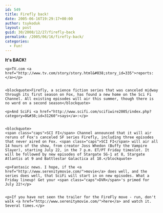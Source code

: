 ```yaml
---
id: 549
title: Firefly back!
date: 2005-06-16T19:29:17+00:00
author: tsykoduk
layout: post
guid: 30/2008/12/27/firefly-back
permalink: /2005/06/16/firefly-back/
categories:
  - Fun!
---
```

<p><strong>It's <span class="caps">BACK</span>!</strong></p>


	<p>TV.com <a href="http://www.tv.com/story/story.html&#038;story_id=335">reports:</a></p>


	<blockquote>Firefly, a science fiction series that was canceled midway through its first season on Fox, has found a new home on the Sci Fi Channel. All existing episodes will air this summer, though there is no word on a second season</blockquote>

	<p>And SciFi <a href="http://www.scifi.com/scifiwire2005/index.php?category=0&#38;id=31260">says</a>:</p>


	<blockquote>
	<span class="caps">SCI FI</span> Channel announced that it will air reruns of Fox's canceled SF series Firefly, including three episodes that never aired on Fox. <span class="caps">SCI FI</span> will air all 14 hours of the show, from creator Joss Whedon (Buffy the Vampire Slayer), starting July 22, in the 7 p.m. ET/PT Friday timeslot. It will be followed by new episodes of Stargate SG-1 at 8, Stargate Atlantis at 9 and Battlestar Galactica at 10.</blockquote>

	<p>Fantasic news. I hope, if the <a href="http://www.serenitymovie.com/">movie</a> does well, and the series does well, that SciFi will start in on new episodes. What a Friday lineup! Get your <span class="caps">DVR</span>'s primed for July 22!</p>


	<p>If you have not seen the trailer for the FireFly move - run, don't walk <a href="http://www.serenitymovie.com/">here</a> and watch it. Several times.</p>